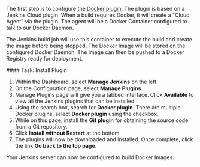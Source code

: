 The first step is to configure the [Docker plugin](https://wiki.jenkins-ci.org/display/JENKINS/Docker+Plugin). The plugin is based on a Jenkins Cloud plugin. When a build requires Docker, it will create a "Cloud Agent" via the plugin. The agent will be a Docker Container configured to talk to our Docker Daemon.

The Jenkins build job will use this container to execute the build and create the image before being stopped. The Docker Image will be stored on the configured Docker Daemon. The Image can then be pushed to a Docker Registry ready for deployment.

#### Task: Install Plugin

1. Within the Dashboard, select **Manage Jenkins** on the left.
2. On the Configuration page, select **Manage Plugins**.
3. Manage Plugins page will give you a tabbed interface. Click **Available** to view all the Jenkins plugins that can be installed.
4. Using the search box, search for **Docker plugin**. There are multiple Docker plugins, select **Docker plugin** using the checkbox.
5. While on this page, install the **Git plugin** for obtaining the source code from a Git repository.
6. Click **Install without Restart** at the bottom.
7. The plugins will now be downloaded and installed. Once complete, click the link **Go back to the top page**.

Your Jenkins server can now be configured to build Docker Images.